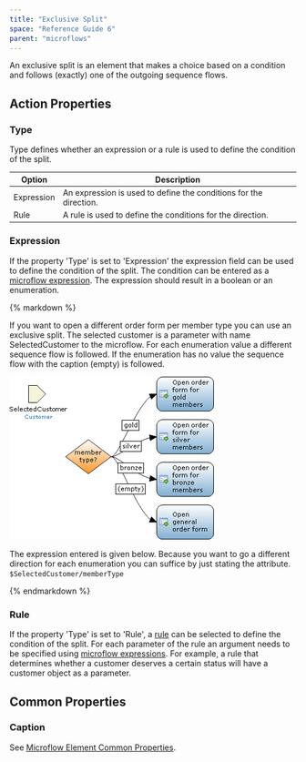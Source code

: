 ```yaml
---
title: "Exclusive Split"
space: "Reference Guide 6"
parent: "microflows"
---
```



An exclusive split is an element that makes a choice based on a condition and follows (exactly) one of the outgoing sequence flows.

## Action Properties

### Type

Type defines whether an expression or a rule is used to define the condition of the split.

| Option | Description |
| --- | --- |
| Expression | An expression is used to define the conditions for the direction. |
| Rule | A rule is used to define the conditions for the direction. |

### Expression

If the property 'Type' is set to 'Expression' the expression field can be used to define the condition of the split. The condition can be entered as a [microflow expression](/refguide6/microflow-expressions). The expression should result in a boolean or an enumeration.

<div class="alert alert-info">{% markdown %}

If you want to open a different order form per member type you can use an exclusive split. The selected customer is a parameter with name SelectedCustomer to the microflow. For each enumeration value a different sequence flow is followed. If the enumeration has no value the sequence flow with the caption (empty) is followed.

![](attachments/819203/918050.png)

The expression entered is given below. Because you want to go a different direction for each enumeration you can suffice by just stating the attribute.
`$SelectedCustomer/memberType`

{% endmarkdown %}</div>

### Rule

If the property 'Type' is set to 'Rule', a [rule](/refguide6/rules) can be selected to define the condition of the split. For each parameter of the rule an argument needs to be specified using [microflow expressions](/refguide6/microflow-expressions). For example, a rule that determines whether a customer deserves a certain status will have a customer object as a parameter.

## Common Properties

### Caption

See [Microflow Element Common Properties](/refguide6/microflow-element-common-properties).
